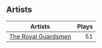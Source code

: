 ## Artists
Artists | Plays 
----- | -----: 
[The Royal Guardsmen](/artists/the-royal-guardsmen-38732) | 51

